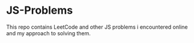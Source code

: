 # JS-Problems
This repo contains LeetCode and other JS problems i encountered online and my approach to solving them.

